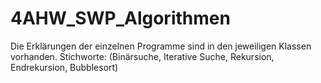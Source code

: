 # 4AHW_SWP_Algorithmen

Die Erklärungen der einzelnen Programme sind in den jeweiligen Klassen vorhanden. 
Stichworte: (Binärsuche, Iterative Suche, Rekursion, Endrekursion, Bubblesort)

